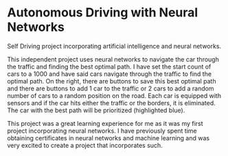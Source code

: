 # Autonomous Driving with Neural Networks
Self Driving project incorporating artificial intelligence and neural networks. 


This independent project uses neural networks to navigate the car through the traffic and finding the best optimal path. I have set the start count of cars to a 1000 and have said cars navigate through the traffic to find the optimal path. On the right, there are buttons to save this best optimal path and there are buttons to add 1 car to the traffic or 2 cars to add a random number of cars to a random position on the road. Each car is equipped with sensors and if the car hits either the traffic or the borders, it is eliminated. The car with the best path will be prioritized (highlighted blue). 

This project was a great learning experience for me as it was my first project incorporating neural networks. I have previously spent time obtaining certificates in neural networks and machine learning and was very excited to create a project that incorporates such. 


